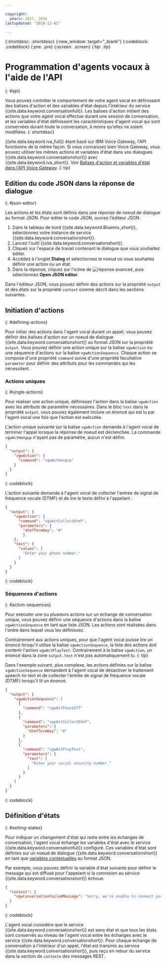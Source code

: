 ```yaml
---

copyright:
  years: 2017, 2018
lastupdated: "2018-11-01"

---
```


{:shortdesc: .shortdesc}
{:new_window: target="_blank"}
{:codeblock: .codeblock}
{:pre: .pre}
{:screen: .screen}
{:tip: .tip}

# Programmation d'agents vocaux à l'aide de l'API
{: #api}

Vous pouvez contrôler le comportement de votre agent vocal en définissant des balises d'action et des variables d'état depuis l'intérieur du service {{site.data.keyword.conversationfull}}. Les balises d'action initient des actions que votre agent vocal effectue durant une session de conversation, et les variables d'état définissent les caractéristiques d'agent vocal qui sont conservées durant toute la conversation, à moins qu'elles ne soient modifiées.
{: shortdesc}

{{site.data.keyword.iva_full}} étant basé sur IBM Voice Gateway, l'API fonctionne de la même façon. Si vous connaissez bien Voice Gateway, vous pouvez utiliser les mêmes actions et variables d'état dans vos dialogues {{site.data.keyword.conversationshort}} avec {{site.data.keyword.iva_short}}. Voir [Balises d'action et variables d'état dans l'API Voice Gateway](https://www.ibm.com/support/knowledgecenter/SS4U29/api.html).
{: tip}

## Edition du code JSON dans la réponse de dialogue
{: #json-editor}

Les actions et les états sont définis dans une réponse de noeud de dialogue au format JSON. Pour éditer le code JSON, ouvrez l'éditeur JSON.

1. Dans le tableau de bord {{site.data.keyword.Bluemix_short}}, sélectionnez votre instance de service {{site.data.keyword.conversationshort}}.
1. Lancez l'outil {{site.data.keyword.conversationshort}}.
1. Cliquez sur l'espace de travail contenant le dialogue que vous souhaitez éditer.
1. Accédez à l'onglet **Dialog** et sélectionnez le noeud où vous souhaitez définir une action ou un état.
1. Dans la réponse, cliquez sur l'icône de ![réponse avanceé](../conversation/images/kabob.png), puis sélectionnez **Open JSON editor**.

Dans l'éditeur JSON, vous pouvez définir des actions sur la propriété `output` et des états sur la propriété `context` comme décrit dans les sections suivantes.

## Initiation d'actions
{: #defining-actions}

Pour initier des actions dans l'agent vocal durant un appel, vous pouvez définir des balises d'action sur un noeud de dialogue {{site.data.keyword.conversationshort}} au format JSON sur la propriété `output`. Vous pouvez définir une action unique sur la balise `vgwAction` ou une séquence d'actions sur la balise `vgwActionSequence`. Chaque action se compose d'une propriété `command` suivie d'une propriété facultative `parameter` pour définir des attributs pour les commandes qui les nécessitent.

### Actions uniques
{: #single-actions}

Pour réaliser une action unique, définissez l'action dans la balise `vgwAction` avec les attributs de paramètre nécessaires. Dans le bloc `text` dans la propriété `output`, vous pouvez également inclure un énoncé qui est lu par l'agent vocal une fois que l'action est exécutée.

L'action unique suivante sur la balise `vgwAction` demande à l'agent vocal de terminer l'appel lorsque la réponse de noeud est déclenchée. La commande `vgwActHangup` n'ayant pas de paramètre, aucun n'est défini.
```json
{
  "output": {
    "vgwAction": {
      "command": "vgwActHangup"
    }
  }
}
```
{: codeblock}

L'action suivante demande à l'agent vocal de collecter l'entrée de signal de fréquence vocale (DTMF) et de lire le texte défini à l'appelant :

```json
{
  "output": {
    "vgwAction": {
      "command": "vgwActCollectDtmf",
      "parameters": {
        "dtmfTermKey": "#"
        }
    },
    "text": {
      "values": [
        "Enter your phone number."
      ]
    }
  }
}
```
{: codeblock}

### Séquences d'actions
{: #action-sequences}

Pour exécuter une ou plusieurs actions sur un échange de conversation unique, vous pouvez définir une séquence d'actions dans la balise `vgwActionSequence` en tant que liste JSON. Les actions sont réalisées dans l'ordre dans lequel vous les définissez.

Contrairement aux actions uniques, pour que l'agent vocal puisse lire un énoncé lorsqu'il utilise la balise `vgwActionSequence`, la liste des actions doit contenir l'action `vgwActPlayText`. Contrairement à la balise `vgwAction`, un énoncé dans la zone `output.text` n'est pas automatiquement lu.
{: tip}

Dans l'exemple suivant, plus complexe, les actions définies sur la balise `vgwActionSequence` demandent à l'agent vocal de désactiver le traitement speech-to-text et de collecter l'entrée de signal de fréquence vocale (DTMF) lorsqu'il lit un énoncé.

```json
{
  "output": {
    "vgwActionSequence": [
      {
        "command": "vgwActPauseSTT"
      },
      {
        "command": "vgwActCollectDtmf",
        "parameters": {
          "dtmfTermKey": "#"
        }
      },
      {
        "command": "vgwActPlayText",
        "parameters": {
          "text": [
            "Enter your social security number."
          ]
        }
      }
    ]
  }
}

```
{: codeblock}

## Définition d'états
{: #setting-states}

Pour indiquer un changement d'état qui reste entre les échanges de conversation, l'agent vocal échange les variables d'état avec le service {{site.data.keyword.conversationfull}} configuré. Ces variables d'état sont définies sur un noeud de dialogue {{site.data.keyword.conversationshort}} en tant que [variables contextuelles](../conversation/dialog-build.html#context) au format JSON.

Par exemple, vous pouvez définir la variable d'état suivante pour définir le message qui est diffusé pour l'appelant si la connexion au service {{site.data.keyword.conversationshort}} échoue.

```json
{
  "context": {
    "vgwConversationFailedMessage": "Sorry, we're unable to connect you to our help line. Please try again later."
  }
}
```
{: codeblock}

L'agent vocal considère que le service {{site.data.keyword.conversationshort}} est sans état et que tous les états sont conservés au niveau de l'agent vocal entre les échanges avec le service {{site.data.keyword.conversationshort}}. Pour chaque échange de conversation à l'intérieur d'un appel, l'état est transmis au service {{site.data.keyword.conversationshort}}, puis reçu en retour du service dans la section de `contexte` des messages REST.
